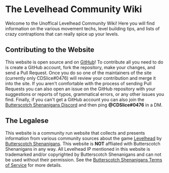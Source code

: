 # The Levelhead Community Wiki

Welcome to the Unoffical Levelhead Community Wiki! Here you will find information on the various movement techs, level building tips, and lists of crazy contraptions that can really spice up your levels.

## Contributing to the Website
This website is open source and on [GitHub](https://github.com/levelhead-wiki/levelhead-wiki.github.io)! To contribute all you need to do is create a GitHub account, fork the repository, make your changes, and send a Pull Request. Once you do so one of the maintainers of the site (currently only CDSlice#0476) will review your contribution and merge it into the site. If you aren't comfortable with the process of sending Pull Requests you can also open an issue on the GitHub repository with your suggestions or reports of typos, grammatical errors, or any other issues you find. Finally, if you can't get a GitHub account you can also join the [Butterscotch Shenanigans Discord](https://discord.gg/GKFCC8U) and then ping **@CDSlice#0476** in a DM.


## The Legalese
This website is a community run website that collects and presents information from various community sources about the game [Levelhead](https://www.bscotch.net/games/levelhead) by [Butterscotch Shenanigans](https://bscotch.net). This website is **NOT** affliated with Butterscotch Shenanigans in any way. All Levelhead IP mentioned in this website is trademarked and/or copyrighted by Butterscotch Shenanigans and can not be used without their permission. See the [Butterscotch Shenanigans Terms of Service](https://www.bscotch.net/terms) for more details.